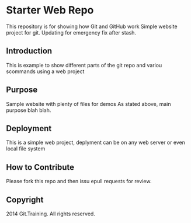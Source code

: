 # Starter Web Repo

This repository is for showing how Git and GitHub work
Simple website project for git. Updating for emergency fix after stash.

## Introduction

This is example to show different parts of the git repo and variou scommands using a web project

## Purpose

Sample website with plenty of files for demos
As stated above, main purpose blah blah.

## Deployment

This is a simple web project, deplyment can be on any web server or even local file system

## How to Contribute

Please fork this repo and then issu epull requests for review.

## Copyright

2014 Git.Training. All rights reserved.